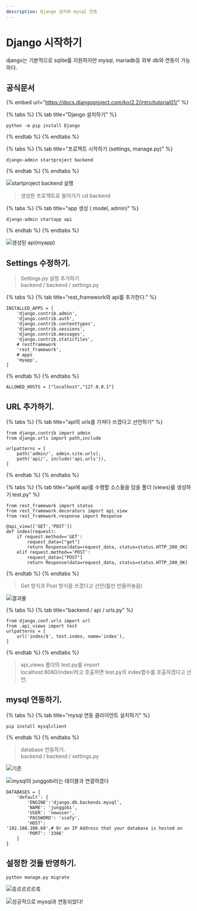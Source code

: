```yaml
---
description: Django 설치와 mysql 연동
---
```


# Django 시작하기

django는 기본적으로 sqlite를 지원하지만 mysql, mariadb등 외부 db와 연동이 가능하다.

## 공식문서

{% embed url="https://docs.djangoproject.com/ko/2.2/intro/tutorial01/" %}

{% tabs %}
{% tab title="Django 설치하기" %}
```text
python -m pip install Django
```
{% endtab %}
{% endtabs %}

{% tabs %}
{% tab title="프로젝트 시작하기 \(settings,  manage.py\)" %}
```text
django-admin startproject backend
```
{% endtab %}
{% endtabs %}



![startproject backend &#xC2E4;&#xD589;](../.gitbook/assets/image%20%2833%29.png)

> 생성한 프로젝트로 들어가기 cd backend

{% tabs %}
{% tab title="app 생성 \( model, admin\)" %}
```text
django-admin startapp api
```
{% endtab %}
{% endtabs %}



![&#xC0DD;&#xC131;&#xB41C; api\(myapp\)](../.gitbook/assets/image%20%2814%29.png)

## Settings 수정하기.

> Settings.py 설정 추가하기  
> backend / backend / settings.py

{% tabs %}
{% tab title="rest\_framework와 api를 추가한다." %}
```text
INSTALLED_APPS = [
    'django.contrib.admin',
    'django.contrib.auth',
    'django.contrib.contenttypes',
    'django.contrib.sessions',
    'django.contrib.messages',
    'django.contrib.staticfiles',
    # restframework
    'rest_framework',
    # apps
    'myapp',
]
```
{% endtab %}
{% endtabs %}

```text
ALLOWED_HOSTS = ["localhost","127.0.0.1"]
```

## URL 추가하기.

{% tabs %}
{% tab title="api의 urls를 가져다 쓰겠다고 선언하기" %}
```text
from django.contrib import admin
from django.urls import path,include

urlpatterns = [
    path('admin/', admin.site.urls),
    path('api/', include('api.urls')),
]

```
{% endtab %}
{% endtabs %}

{% tabs %}
{% tab title="api에 api를 수행할 소스들을 담을 폴더 \(views\)를 생성하기 test.py" %}
```text
from rest_framework import status
from rest_framework.decorators import api_view
from rest_framework.response import Response

@api_view(['GET','POST'])
def index(request):
    if request.method=='GET':
        request_data=["get"]
        return Response(data=request_data, status=status.HTTP_200_OK)
    elif request.method=='POST':
        request_data=["POST"]
        return Response(data=request_data, status=status.HTTP_200_OK)

```
{% endtab %}
{% endtabs %}

> Get 방식과 Post 방식을 쓰겠다고 선언\(틀만 만들어놓음\)

![&#xACB0;&#xACFC;&#xBB3C;](../.gitbook/assets/image%20%289%29.png)

{% tabs %}
{% tab title="backend / api / urls.py" %}
```text
from django.conf.urls import url
from .api_views import test
urlpatterns = [
    url('index/$', test.index, name='index'),
]

```
{% endtab %}
{% endtabs %}

> api\_views 폴더의 test.py를 import  
> localhost:8080/index/라고 호출하면 test.py의 index함수를 호출하겠다고 선언.

## mysql 연동하기. 

{% tabs %}
{% tab title="mysql 연동 클라이언트 설치하기" %}
```text
pip install mysqlclient
```
{% endtab %}
{% endtabs %}

> database 연동하기.  
> backend / backend / settings.py

![&#xAE30;&#xC874;](../.gitbook/assets/image%20%2811%29.png)

![mysql&#xC758; junggobi&#xB77C;&#xB294; &#xD14C;&#xC774;&#xBE14;&#xACFC; &#xC5F0;&#xACB0;&#xD558;&#xACA0;&#xB2E4;](../.gitbook/assets/image%20%2835%29.png)

```text
DATABASES = {
    'default': {
        'ENGINE':'django.db.backends.mysql',
        'NAME': 'junggobi',
        'USER': 'newuser',
        'PASSWORD': 'ssafy',
        'HOST': '192.168.100.60',# Or an IP Address that your database is hosted on
        'PORT': '3306'
    }
}
```

## 설정한 것들 반영하기.

```text
python manage.py migrate
```

![&#xC96C;&#xB974;&#xB974;&#xB974;&#xB974;&#xB975;](../.gitbook/assets/image%20%2845%29.png)

![&#xC131;&#xACF5;&#xC801;&#xC73C;&#xB85C; mysql&#xACFC; &#xC5F0;&#xB3D9;&#xB418;&#xC5C8;&#xB2E4;!](../.gitbook/assets/image%20%2827%29.png)

